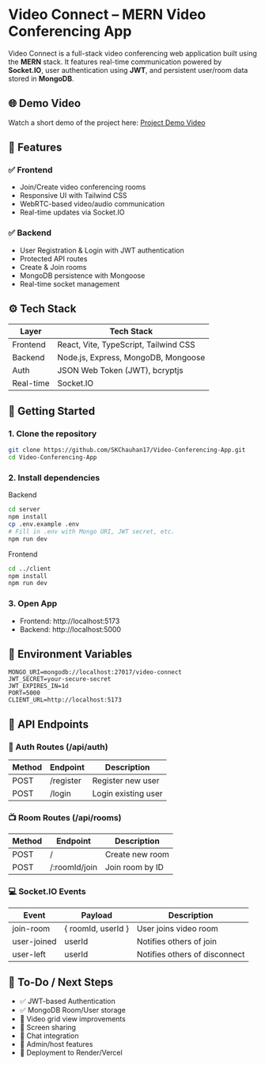 # Video Connect – MERN Video Conferencing App

  Video Connect is a full-stack video conferencing web application built using the **MERN** stack. It features real-time communication powered by **Socket.IO**, user authentication using **JWT**, and persistent user/room data stored in **MongoDB**.

## 🌐 Demo Video
Watch a short demo of the project here: [Project Demo Video](https://drive.google.com/file/d/1BWge3kqAtPKBwKJxL7IZMts5sslrEw8h/view?usp=sharing)


## 🚀 Features

### ✅ Frontend
- Join/Create video conferencing rooms
- Responsive UI with Tailwind CSS
- WebRTC-based video/audio communication
- Real-time updates via Socket.IO

### ✅ Backend
- User Registration & Login with JWT authentication
- Protected API routes
- Create & Join rooms
- MongoDB persistence with Mongoose
- Real-time socket management

## ⚙️ Tech Stack
| Layer     | Tech Stack                            |
| --------- | ------------------------------------- |
| Frontend  | React, Vite, TypeScript, Tailwind CSS |
| Backend   | Node.js, Express, MongoDB, Mongoose   |
| Auth      | JSON Web Token (JWT), bcryptjs        |
| Real-time | Socket.IO                             |

## 🧪 Getting Started

### 1. Clone the repository
```bash
git clone https://github.com/SKChauhan17/Video-Conferencing-App.git
cd Video-Conferencing-App
```
### 2. Install dependencies
Backend
```bash
cd server
npm install
cp .env.example .env
# Fill in .env with Mongo URI, JWT secret, etc.
npm run dev
```
Frontend
```bash
cd ../client
npm install
npm run dev
```
### 3. Open App
- Frontend: http://localhost:5173   
- Backend: http://localhost:5000

## 🔐 Environment Variables
```env
MONGO_URI=mongodb://localhost:27017/video-connect
JWT_SECRET=your-secure-secret
JWT_EXPIRES_IN=1d
PORT=5000
CLIENT_URL=http://localhost:5173
```
## 📡 API Endpoints
### 🔐 Auth Routes (/api/auth)
| Method	| Endpoint	| Description |
|---------|-----------|-------------|
| POST	| /register	| Register new user |
| POST	| /login	| Login existing user |

### 📺 Room Routes (/api/rooms)
| Method	| Endpoint	| Description |
|---------|-----------|-------------|
| POST	| /	| Create new room |
| POST	| /:roomId/join	| Join room by ID |

### 💻 Socket.IO Events
| Event	| Payload	| Description |
|---------|-----------|-------------|
| join-room |	{ roomId, userId }	| User joins video room |
| user-joined	| userId	| Notifies others of join |
| user-left	| userId	| Notifies others of disconnect |

## 🚧 To-Do / Next Steps
- ✅ JWT-based Authentication
- ✅ MongoDB Room/User storage
- 🔲 Video grid view improvements
- 🔲 Screen sharing
- 🔲 Chat integration
- 🔲 Admin/host features
- 🔲 Deployment to Render/Vercel
